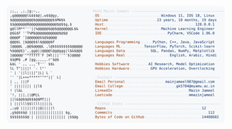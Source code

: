 <picture>
  <source srcset="https://raw.githubusercontent.com/mmazinjameel/mmazinjameel/main/dark_mode.svg?v=1758682421" media="(prefers-color-scheme: dark)">
  <img src="https://raw.githubusercontent.com/mmazinjameel/mmazinjameel/main/light_mode.svg?v=1758682421">
</picture>
